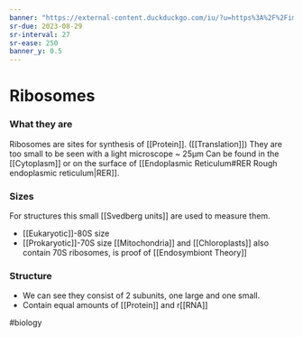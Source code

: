 ```yaml
---
banner: "https://external-content.duckduckgo.com/iu/?u=https%3A%2F%2Fimages.fineartamerica.com%2Fimages-medium-large-5%2Fhuman-80s-ribosome-alfred-pasiekascience-photo-library.jpg&f=1&nofb=1&ipt=798a898e46a61b7a58db1ae6efcc5a9def3e372526fe7fc7dfc7090e0ae1f755&ipo=images"
sr-due: 2023-08-29
sr-interval: 27
sr-ease: 250
banner_y: 0.5
---
```

# Ribosomes

### What they are
Ribosomes are sites for synthesis of [[Protein]]. ([[Translation]])
They are too small to be seen with a light microscope ~ 25µm
Can be found in the [[Cytoplasm]] or on the surface of [[Endoplasmic Reticulum#RER Rough endoplasmic reticulum|RER]].

### Sizes
For structures this small [[Svedberg units]] are used to measure them. 
- [[Eukaryotic]]-80S size 
- [[Prokaryotic]]-70S size
[[Mitochondria]] and [[Chloroplasts]] also contain 70S ribosomes, is proof of [[Endosymbiont Theory]]

### Structure
- We can see they consist of 2 subunits, one large and one small.  
- Contain equal amounts of [[Protein]] and r[[RNA]]

#biology 